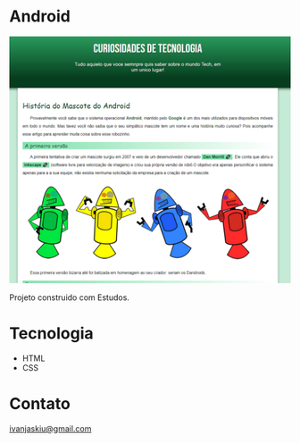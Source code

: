 # Android

![preview](/.github/android.png)

Projeto construido com Estudos.


# Tecnologia
- HTML
- CSS

# Contato
ivanjaskiu@gmail.com
